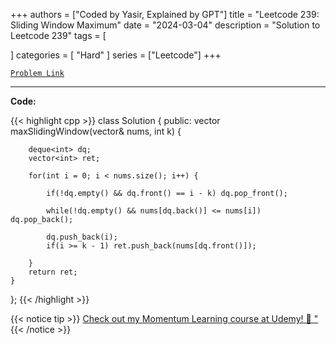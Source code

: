
+++
authors = ["Coded by Yasir, Explained by GPT"]
title = "Leetcode 239: Sliding Window Maximum"
date = "2024-03-04"
description = "Solution to Leetcode 239"
tags = [
    
]
categories = [
    "Hard"
]
series = ["Leetcode"]
+++



[`Problem Link`](https://leetcode.com/problems/sliding-window-maximum/description/)

---

**Code:**

{{< highlight cpp >}}
class Solution {
public:
    vector<int> maxSlidingWindow(vector<int>& nums, int k) {
        
        deque<int> dq;
        vector<int> ret;
        
        for(int i = 0; i < nums.size(); i++) {
            
            if(!dq.empty() && dq.front() == i - k) dq.pop_front();
            
            while(!dq.empty() && nums[dq.back()] <= nums[i]) dq.pop_back();
            
            dq.push_back(i);
            if(i >= k - 1) ret.push_back(nums[dq.front()]);
            
        }
        return ret;
    }
};
{{< /highlight >}}


{{< notice tip >}}
[Check out my Momentum Learning course at Udemy! 🚀 "](https://www.udemy.com/course/blind-75-the-data-structures-and-algorithms-essentials/)
{{< /notice >}}

